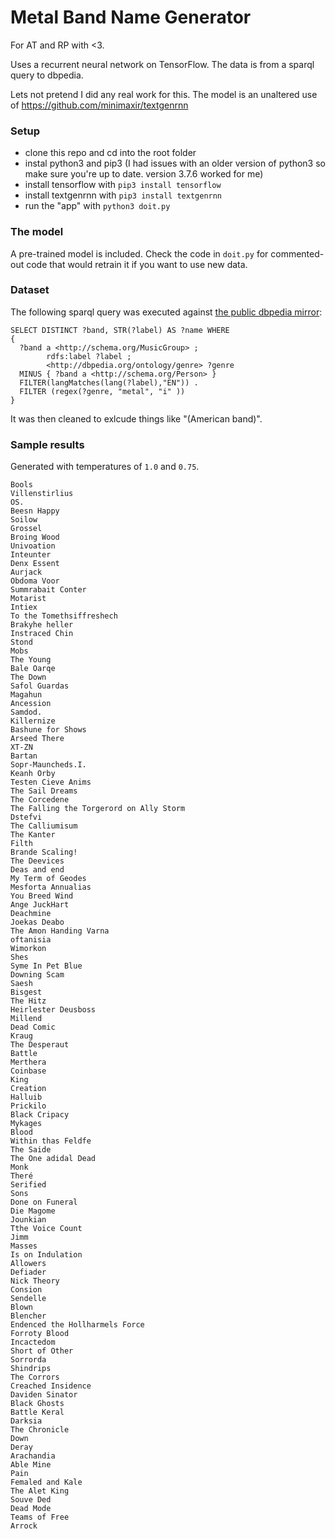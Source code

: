 # Metal Band Name Generator
For AT and RP with <3.

Uses a recurrent neural network on TensorFlow. The data is from a sparql query to dbpedia.

Lets not pretend I did any real work for this. The model is an unaltered use of https://github.com/minimaxir/textgenrnn

### Setup
* clone this repo and cd into the root folder
* instal python3 and pip3 (I had issues with an older version of python3 so make sure you're up to date. version 3.7.6 worked for me)
* install tensorflow with `pip3 install tensorflow`
* install textgenrnn with `pip3 install textgenrnn`
* run the "app" with `python3 doit.py`

### The model
A pre-trained model is included. Check the code in `doit.py` for commented-out code that would retrain it if you want to use new data.

### Dataset
The following sparql query was executed against [the public dbpedia mirror](http://dbpedia.org/sparql):

```
SELECT DISTINCT ?band, STR(?label) AS ?name WHERE
{
  ?band a <http://schema.org/MusicGroup> ;
        rdfs:label ?label ;
        <http://dbpedia.org/ontology/genre> ?genre
  MINUS { ?band a <http://schema.org/Person> }
  FILTER(langMatches(lang(?label),"EN")) .
  FILTER (regex(?genre, "metal", "i" ))
}
```

It was then cleaned to exlcude things like "(American band)".

### Sample results
Generated with temperatures of `1.0` and `0.75`.

```
Bools
Villenstirlius
OS.
Beesn Happy
Soilow
Grossel
Broing Wood
Univoation
Inteunter
Denx Essent
Aurjack
Obdoma Voor
Summrabait Conter
Motarist
Intiex
To the Tomethsiffreshech
Brakyhe heller
Instraced Chin
Stond
Mobs
The Young
Bale Oarqe
The Down
Safol Guardas
Magahun
Ancession
Samdod.
Killernize
Bashune for Shows
Arseed There
XT-ZN
Bartan
Sopr-Mauncheds.I.
Keanh Orby
Testen Cieve Anims
The Sail Dreams
The Corcedene
The Falling the Torgerord on Ally Storm
Dstefvi
The Calliumisum
The Kanter
Filth
Brande Scaling!
The Deevices
Deas and end
My Term of Geodes
Mesforta Annualias
You Breed Wind
Ange JuckHart
Deachmine
Joekas Deabo
The Amon Handing Varna
oftanisia
Wimorkon
Shes
Syme In Pet Blue
Downing Scam
Saesh
Bisgest
The Hitz
Heirlester Deusboss
Millend
Dead Comic
Kraug
The Desperaut
Battle
Merthera
Coinbase
King
Creation
Halluib
Prickilo
Black Cripacy
Mykages
Blood
Within thas Feldfe
The Saide
The One adidal Dead
Monk
Theré
Serified
Sons
Done on Funeral
Die Magome
Jounkian
Tthe Voice Count
Jimm
Masses
Is on Indulation
Allowers
Defiader
Nick Theory
Consion
Sendelle
Blown
Blencher
Endenced the Hollharmels Force
Forroty Blood
Incactedom
Short of Other
Sorrorda
Shindrips
The Corrors
Creached Insidence
Daviden Sinator
Black Ghosts
Battle Keral
Darksia
The Chronicle
Down
Deray
Arachandia
Able Mine
Pain
Femaled and Kale
The Alet King
Souve Ded
Dead Mode
Teams of Free
Arrock
```